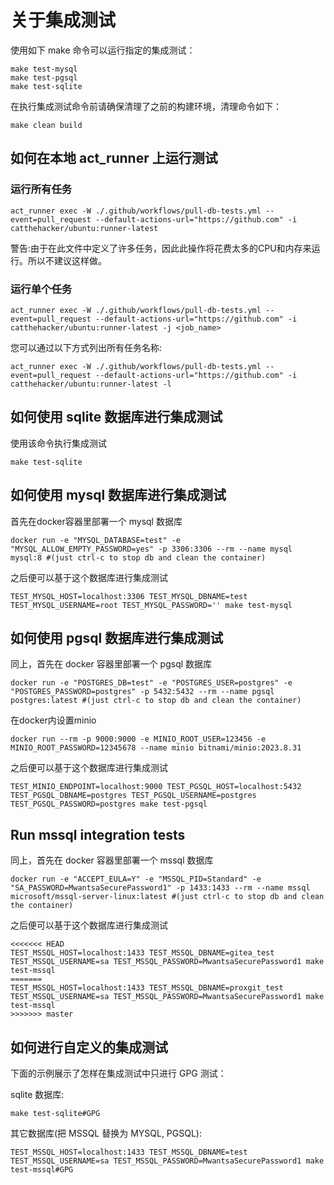 # 关于集成测试

使用如下 make 命令可以运行指定的集成测试：
```shell
make test-mysql
make test-pgsql
make test-sqlite
```

在执行集成测试命令前请确保清理了之前的构建环境，清理命令如下：
```
make clean build
```

## 如何在本地 act_runner 上运行测试

### 运行所有任务

```
act_runner exec -W ./.github/workflows/pull-db-tests.yml --event=pull_request --default-actions-url="https://github.com" -i catthehacker/ubuntu:runner-latest
```

警告:由于在此文件中定义了许多任务，因此此操作将花费太多的CPU和内存来运行。所以不建议这样做。

### 运行单个任务

```SHELL
act_runner exec -W ./.github/workflows/pull-db-tests.yml --event=pull_request --default-actions-url="https://github.com" -i catthehacker/ubuntu:runner-latest -j <job_name>
```

您可以通过以下方式列出所有任务名称:
```SHELL
act_runner exec -W ./.github/workflows/pull-db-tests.yml --event=pull_request --default-actions-url="https://github.com" -i catthehacker/ubuntu:runner-latest -l
```

## 如何使用 sqlite 数据库进行集成测试
使用该命令执行集成测试
```
make test-sqlite
```

## 如何使用 mysql 数据库进行集成测试
首先在docker容器里部署一个 mysql 数据库
```
docker run -e "MYSQL_DATABASE=test" -e "MYSQL_ALLOW_EMPTY_PASSWORD=yes" -p 3306:3306 --rm --name mysql mysql:8 #(just ctrl-c to stop db and clean the container)
```
之后便可以基于这个数据库进行集成测试
```
TEST_MYSQL_HOST=localhost:3306 TEST_MYSQL_DBNAME=test TEST_MYSQL_USERNAME=root TEST_MYSQL_PASSWORD='' make test-mysql
```

## 如何使用 pgsql 数据库进行集成测试
同上，首先在 docker 容器里部署一个 pgsql 数据库
```
docker run -e "POSTGRES_DB=test" -e "POSTGRES_USER=postgres" -e "POSTGRES_PASSWORD=postgres" -p 5432:5432 --rm --name pgsql postgres:latest #(just ctrl-c to stop db and clean the container)
```
在docker内设置minio
```
docker run --rm -p 9000:9000 -e MINIO_ROOT_USER=123456 -e MINIO_ROOT_PASSWORD=12345678 --name minio bitnami/minio:2023.8.31
```
之后便可以基于这个数据库进行集成测试
```
TEST_MINIO_ENDPOINT=localhost:9000 TEST_PGSQL_HOST=localhost:5432 TEST_PGSQL_DBNAME=postgres TEST_PGSQL_USERNAME=postgres TEST_PGSQL_PASSWORD=postgres make test-pgsql
```

## Run mssql integration tests
同上，首先在 docker 容器里部署一个 mssql 数据库
```
docker run -e "ACCEPT_EULA=Y" -e "MSSQL_PID=Standard" -e "SA_PASSWORD=MwantsaSecurePassword1" -p 1433:1433 --rm --name mssql microsoft/mssql-server-linux:latest #(just ctrl-c to stop db and clean the container)
```
之后便可以基于这个数据库进行集成测试
```
<<<<<<< HEAD
TEST_MSSQL_HOST=localhost:1433 TEST_MSSQL_DBNAME=gitea_test TEST_MSSQL_USERNAME=sa TEST_MSSQL_PASSWORD=MwantsaSecurePassword1 make test-mssql
=======
TEST_MSSQL_HOST=localhost:1433 TEST_MSSQL_DBNAME=proxgit_test TEST_MSSQL_USERNAME=sa TEST_MSSQL_PASSWORD=MwantsaSecurePassword1 make test-mssql
>>>>>>> master
```

## 如何进行自定义的集成测试

下面的示例展示了怎样在集成测试中只进行 GPG 测试：

sqlite 数据库:

```
make test-sqlite#GPG
```

其它数据库(把 MSSQL 替换为 MYSQL, PGSQL):

```
TEST_MSSQL_HOST=localhost:1433 TEST_MSSQL_DBNAME=test TEST_MSSQL_USERNAME=sa TEST_MSSQL_PASSWORD=MwantsaSecurePassword1 make test-mssql#GPG
```


